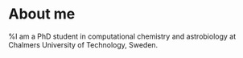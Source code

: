 # About me



%I am  a PhD student in computational chemistry and astrobiology at Chalmers University of Technology, Sweden.

